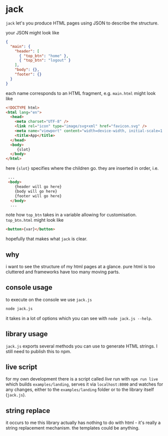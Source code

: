 # jack

`jack` let's you produce HTML pages using JSON to describe the structure.

your JSON might look like

```json
{
  "main": {
    "header": [
      { "top_btn": "home" },
      { "top_btn": "logout" }
    ],
    "body": {},
    "footer": {}
  }
}
```

each name corresponds to an HTML
fragment, e.g. `main.html` might look like

```html
<!DOCTYPE html>
<html lang="en">
  <head>
    <meta charset="UTF-8" />
    <link rel="icon" type="image/svg+xml" href="favicon.svg" />
    <meta name="viewport" content="width=device-width, initial-scale=1.0" />
    <title>App</title>
  </head>
  <body>
     {slot}
  </body>
</html>
```

here `{slot}` specifies where the children go.
they are inserted in order, i.e.

```html
 ...
 <body>
    {header will go here}
    {body will go here}
    {footer will go here}
  </body>
  ...
```

note how `top_btn` takes in a variable allowing for
customisation. `top_btn.html` might look like

```html
<button>{var}</button>
```

hopefully that makes what `jack` is clear.

## why

i want to see the structure
of my html pages at a glance. pure html is too
cluttered and frameworks have too many moving parts.

## console usage

to execute on the console we use `jack.js`

```sh
node jack.js
```

it takes in a lot of options which you can see with `node jack.js --help`.

## library usage

`jack.js` exports several methods you can use to generate
HTML strings. I still need to publish this to npm.

## live script

for my own development there is a script called _live_ run with
`npm run live` which builds `examples/landing`, serves it via
`localhost:8000` and watches for any changes, either to the
`examples/landing` folder or to the library itself (`jack.js`).

## string replace

it occurs to me this library actually has nothing to do with
html - it's really a string replacement mechanism. the templates
could be anything.
